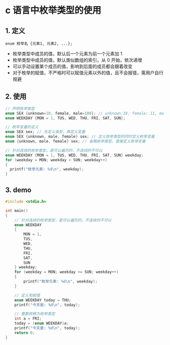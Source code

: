 # c 语言中枚举类型的使用

## 1. 定义

```
enum 枚举名 {元素1, 元素2, ...};
```

- 枚举类型中成员的值，默认后一个元素为前一个元素加 1
- 枚举类型中成员的值，默认类似数组的索引，从 0 开始，依次递增
- 可以手动设置某个成员的值，影响到后面的成员都会跟着改变
- 对于枚举的赋值，不严格时可以赋值元素以外的值，且不会报错，需用户自行规避

## 2. 使用

```c
// 声明枚举类型
enum SEX {unknown=10, female, male=100}; // unknown:10, female: 11, male: 100
enum WEEKDAY {MON = 1, TUS, WED, THU, FRI, SAT, SUN};

// 枚举变量的定义
enum SEX sex; // 先定义类型，再定义变量
enum SEX {unknown, male, female} sex; // 定义枚举类型的同时定义枚举变量
enum {unknown, male, female} sex; // 省略枚举类型，直接定义枚举变量

// 针对连续的枚举类型，是可以遍历的，不连续的不可以
enum WEEKDAY {MON = 1, TUS, WED, THU, FRI, SAT, SUN} weekday;
for (weekday = MON; weekday < SUN; weekday++)
{
  printf("枚举元素: %d\n", weekday);
}
```


## 3. demo

```c
#include <stdio.h>

int main()
{
    // 针对连续的枚举类型，是可以遍历的，不连续的不可以
    enum WEEKDAY
    {
        MON = 1,
        TUS,
        WED,
        THU,
        FRI,
        SAT,
        SUN
    } weekday;
    for (weekday = MON; weekday <= SUN; weekday++)
    {
        printf("枚举元素: %d\n", weekday);
    }

    // 定义和赋值
    enum WEEKDAY today = THU;
    printf("今天是: %d\n", today);

    // 整数转换为枚举类型
    int a = FRI;
    today = (enum WEEKDAY)a;
    printf("今天是: %d\n", today);
    return 0;
}
```
